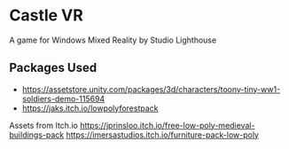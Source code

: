 # Castle VR

A game for Windows Mixed Reality by Studio Lighthouse

## Packages Used
- https://assetstore.unity.com/packages/3d/characters/toony-tiny-ww1-soldiers-demo-115694
- https://jaks.itch.io/lowpolyforestpack


Assets from Itch.io
https://jprinsloo.itch.io/free-low-poly-medieval-buildings-pack
https://imersastudios.itch.io/furniture-pack-low-poly
